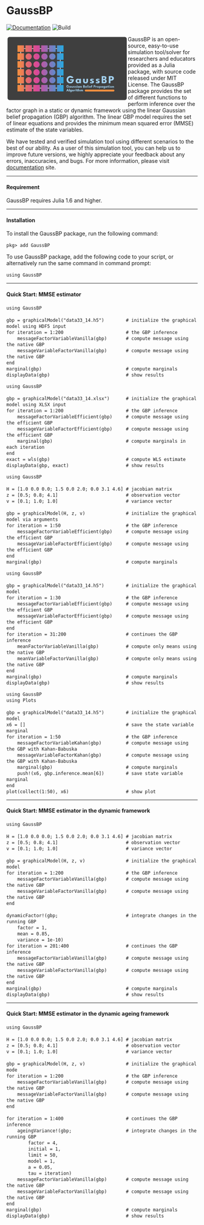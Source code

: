 # GaussBP

[![Documentation][documentation-badge]][documentation] ![Build][build-badge]


<a href="https://mcosovic.github.io/GaussBP.jl/stable/"><img align="left" width="320" src="/docs/src/assets/logo2.svg" /></a>

GaussBP is an open-source, easy-to-use simulation tool/solver for researchers and educators provided as a Julia package, with source code released under MIT License. The GaussBP package provides the set of different functions to perform inference over the factor graph in a static or dynamic framework using the linear Gaussian belief propagation (GBP) algorithm. The linear GBP model requires the set of linear equations and provides the minimum mean squared error (MMSE) estimate of the state variables.

We have tested and verified simulation tool using different scenarios to the best of our ability. As a user of this simulation tool, you can help us to improve future versions, we highly appreciate your feedback about any errors, inaccuracies, and bugs. For more information, please visit [documentation][documentation] site.

---

#### Requirement
GaussBP requires Julia 1.6 and higher.

---

#### Installation
To install the GaussBP package, run the following command:
```julia-repl
pkg> add GaussBP
```

To use GaussBP package, add the following code to your script, or alternatively run the same command in command prompt:
```julia-repl
using GaussBP
```
---


#### Quick Start: MMSE estimator
```julia-repl
using GaussBP

gbp = graphicalModel("data33_14.h5")        # initialize the graphical model using HDF5 input
for iteration = 1:200                       # the GBP inference
    messageFactorVariableVanilla(gbp)       # compute message using the native GBP
    messageVariableFactorVanilla(gbp)       # compute message using the native GBP
end
marginal(gbp)                               # compute marginals
displayData(gbp)                            # show results
```

```julia-repl
using GaussBP

gbp = graphicalModel("data33_14.xlsx")      # initialize the graphical model using XLSX input
for iteration = 1:200                       # the GBP inference
    messageFactorVariableEfficient(gbp)     # compute message using the efficient GBP
    messageVariableFactorEfficient(gbp)     # compute message using the efficient GBP
    marginal(gbp)                           # compute marginals in each iteration
end
exact = wls(gbp)                            # compute WLS estimate
displayData(gbp, exact)                     # show results
```

```julia-repl
using GaussBP

H = [1.0 0.0 0.0; 1.5 0.0 2.0; 0.0 3.1 4.6] # jacobian matrix
z = [0.5; 0.8; 4.1]                         # observation vector
v = [0.1; 1.0; 1.0]                         # variance vector

gbp = graphicalModel(H, z, v)               # initialize the graphical model via arguments
for iteration = 1:50                        # the GBP inference
    messageFactorVariableEfficient(gbp)     # compute message using the efficient GBP
    messageVariableFactorEfficient(gbp)     # compute message using the efficient GBP
end
marginal(gbp)                               # compute marginals
```

```julia-repl
using GaussBP

gbp = graphicalModel("data33_14.h5")        # initialize the graphical model
for iteration = 1:30                        # the GBP inference
    messageFactorVariableEfficient(gbp)     # compute message using the efficient GBP
    messageVariableFactorEfficient(gbp)     # compute message using the efficient GBP
end
for iteration = 31:200                      # continues the GBP inference
    meanFactorVariableVanilla(gbp)          # compute only means using the native GBP
    meanVariableFactorVanilla(gbp)          # compute only means using the native GBP
end
marginal(gbp)                               # compute marginals
displayData(gbp)                            # show results
```

```julia-repl
using GaussBP
using Plots

gbp = graphicalModel("data33_14.h5")        # initialize the graphical model
x6 = []                                     # save the state variable marginal
for iteration = 1:50                        # the GBP inference
    messageFactorVariableKahan(gbp)         # compute message using the GBP with Kahan-Babuska
    messageVariableFactorKahan(gbp)         # compute message using the GBP with Kahan-Babuska
    marginal(gbp)                           # compute marginals
    push!(x6, gbp.inference.mean[6])        # save state variable marginal
end
plot(collect(1:50), x6)                     # show plot
```

---

#### Quick Start: MMSE estimator in the dynamic framework
```julia-repl
using GaussBP

H = [1.0 0.0 0.0; 1.5 0.0 2.0; 0.0 3.1 4.6] # jacobian matrix
z = [0.5; 0.8; 4.1]                         # observation vector
v = [0.1; 1.0; 1.0]                         # variance vector

gbp = graphicalModel(H, z, v)               # initialize the graphical model
for iteration = 1:200                       # the GBP inference
    messageFactorVariableVanilla(gbp)       # compute message using the native GBP
    messageVariableFactorVanilla(gbp)       # compute message using the native GBP
end

dynamicFactor!(gbp;                         # integrate changes in the running GBP
    factor = 1,
    mean = 0.85,
    variance = 1e-10)
for iteration = 201:400                     # continues the GBP inference
    messageFactorVariableVanilla(gbp)       # compute message using the native GBP
    messageVariableFactorVanilla(gbp)       # compute message using the native GBP
end
marginal(gbp)                               # compute marginals
displayData(gbp)                            # show results
```
---

#### Quick Start: MMSE estimator in the dynamic ageing framework
```julia-repl
using GaussBP

H = [1.0 0.0 0.0; 1.5 0.0 2.0; 0.0 3.1 4.6] # jacobian matrix
z = [0.5; 0.8; 4.1]                         # observation vector
v = [0.1; 1.0; 1.0]                         # variance vector

gbp = graphicalModel(H, z, v)               # initialize the graphical mode
for iteration = 1:200                       # the GBP inference
    messageFactorVariableVanilla(gbp)       # compute message using the native GBP
    messageVariableFactorVanilla(gbp)       # compute message using the native GBP
end

for iteration = 1:400                       # continues the GBP inference
    ageingVariance!(gbp;                    # integrate changes in the running GBP
        factor = 4,
        initial = 1,
        limit = 50,
        model = 1,
        a = 0.05,
        tau = iteration)
    messageFactorVariableVanilla(gbp)       # compute message using the native GBP
    messageVariableFactorVanilla(gbp)       # compute message using the native GBP
end
marginal(gbp)                               # compute marginals
displayData(gbp)                            # show results
```


[documentation-badge]: https://github.com/mcosovic/GaussBP.jl/workflows/Documentation/badge.svg
[build-badge]: https://github.com/mcosovic/GaussBP.jl/workflows/Build/badge.svg
[documentation]: https://mcosovic.github.io/GaussBP.jl/stable/